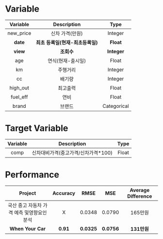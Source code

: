 # Variable
|Variable|Description|Type|
|:---:|:---:|:---:|
|new_price|신차 가격(만원)|Integer|
|**date**|**최초 등록일(현재-최초등록일)**|**Float**|
|**view**|**조회수**|**Integer**|
|age|연식(현재-출시일)|Float|
|km|주행거리|Integer|
|cc|배기량|Integer|
|high_out|최고출력|Float|
|fuel_eff|연비|Float|
|brand|브랜드|Categorical|

# Target Variable
|Variable|Description|Type|
|:---:|:---:|:---:|
|comp|신차대비가격(중고가격/신차가격*100)|Float|

# Performance
|Project|Accuracy|RMSE|MSE|Average Difference|
|:---:|:---:|:---:|:---:|:---:|
|국산 중고 자동차 가격 예측 및영향요인 분석|X|0.0348|0.0790|165만원|
|**When Your Car**|**0.91**|**0.0325**|**0.0756**|**131만원**|
